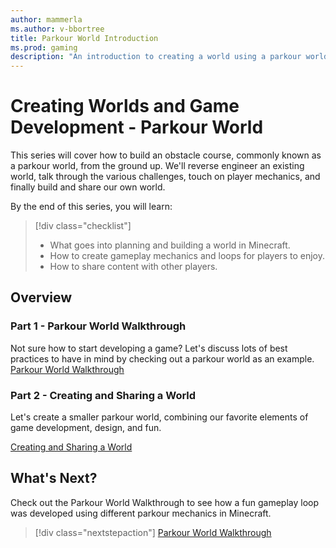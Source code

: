 ```yaml
---
author: mammerla
ms.author: v-bbortree
title: Parkour World Introduction
ms.prod: gaming
description: "An introduction to creating a world using a parkour world"
---
```


# Creating Worlds and Game Development - Parkour World

This series will cover how to build an obstacle course, commonly known as a parkour world, from the ground up. We'll reverse engineer an existing world, talk through the various challenges, touch on player mechanics, and finally build and share our own world.

By the end of this series, you will learn:

> [!div class="checklist"]
>
> - What goes into planning and building a world in Minecraft.
> - How to create gameplay mechanics and loops for players to enjoy.
> - How to share content with other players.

## Overview 

### Part 1 - Parkour World Walkthrough

Not sure how to start developing a game? Let's discuss lots of best practices to have in mind by checking out a parkour world as an example. [Parkour World Walkthrough](ParkourWorldWalkthrough.md)

### Part 2 - Creating and Sharing a World

Let's create a smaller parkour world, combining our favorite elements of game development, design, and fun.

[Creating and Sharing a World](ParkourWorldGuide.md)

## What's Next?

Check out the Parkour World Walkthrough to see how a fun gameplay loop was developed using different parkour mechanics in Minecraft.

> [!div class="nextstepaction"]
> [Parkour World Walkthrough](ParkourWorldWalkthrough.md)
